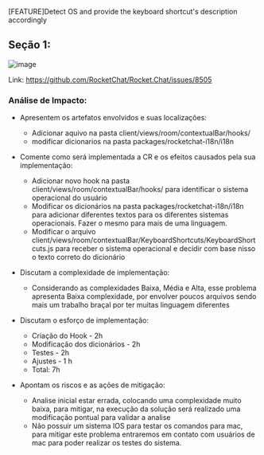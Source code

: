 [FEATURE]Detect OS and provide the keyboard shortcut's description accordingly

## Seção 1:
![image](https://user-images.githubusercontent.com/55411281/224193496-d5034908-ec96-49ed-a0dd-1e80c3cc90ac.png)

Link: https://github.com/RocketChat/Rocket.Chat/issues/8505



### Análise de Impacto:
- Apresentem os artefatos envolvidos e suas localizações: 

  - Adicionar aquivo na pasta client/views/room/contextualBar/hooks/
  - modificar dicionarios na pasta packages/rocketchat-i18n/i18n

- Comente como será implementada a CR e os efeitos causados pela sua implementação:

    - Adicionar novo hook na pasta client/views/room/contextualBar/hooks/ para identificar o sistema operacional do usuário
    - Modificar os dicionários na pasta packages/rocketchat-i18n/i18n para adicionar diferentes textos para os diferentes sistemas operacionais. Fazer o mesmo para mais de uma linguagem.
    - Modificar o arquivo client/views/room/contextualBar/KeyboardShortcuts/KeyboardShortcuts.js para receber o sistema operacional e decidir com base nisso o texto correto do dicionário

- Discutam a complexidade de implementação:
  -  Considerando as complexidades Baixa, Média e Alta, esse problema apresenta Baixa complexidade, por envolver poucos arquivos sendo mais um trabalho braçal por ter muitas linguagem diferentes

- Discutam o esforço de implementação:

   - Criação do Hook - 2h 
   - Modificação dos dicionários - 2h
   - Testes - 2h
   - Ajustes - 1 h
  - Total: 7h

- Apontam os riscos e as ações de mitigação:
  - Analise inicial estar errada, colocando uma complexidade muito baixa, para mitigar, na execução da solução será realizado uma modificação pontual para validar a analise
  - Não possuir um sistema IOS para testar os comandos para mac, para mitigar este problema entraremos em contato com usuários de mac para poder realizar os testes do sistema.
 
